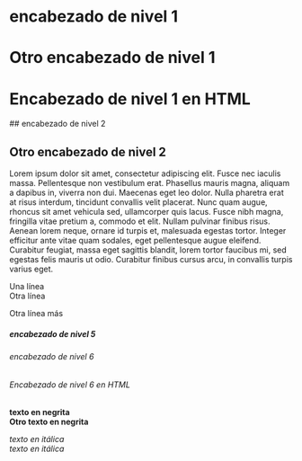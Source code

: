# encabezado de nivel 1

Otro encabezado de nivel 1
==========================

<h1>Encabezado de nivel 1 en HTML</h1>
## encabezado de nivel 2

Otro encabezado de nivel 2
--------------------------


Lorem ipsum dolor sit amet, consectetur adipiscing elit. Fusce nec iaculis massa. Pellentesque non vestibulum erat. Phasellus mauris magna, aliquam a dapibus in, viverra non dui. Maecenas eget leo dolor. Nulla pharetra erat at risus interdum, tincidunt convallis velit placerat. Nunc quam augue, rhoncus sit amet vehicula sed, ullamcorper quis lacus. Fusce nibh magna, fringilla vitae pretium a, commodo et elit. Nullam pulvinar finibus risus. Aenean lorem neque, ornare id turpis et, malesuada egestas tortor. Integer efficitur ante vitae quam sodales, eget pellentesque augue eleifend. Curabitur feugiat, massa eget sagittis blandit, lorem tortor faucibus mi, sed egestas felis mauris ut odio. Curabitur finibus cursus arcu, in convallis turpis varius eget.


Una línea  
Otra línea

Otra línea más

##### encabezado de nivel 5
###### encabezado de nivel 6

<h6>Encabezado de nivel 6 en HTML</h6>

**texto en negrita**  
__Otro texto en negrita__

*texto en itálica*  
_texto en itálica_
